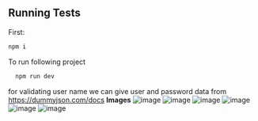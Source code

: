 
## Running Tests

First:
```bash
npm i
```

To run following project
```bash
  npm run dev
```


for validating user name we can give user and password data from https://dummyjson.com/docs
<b>Images</b>
![image](https://github.com/Ushpal/React_assessment/assets/86186438/9bd0c244-b5da-44df-ad50-a28cb315c8c1)
![image](https://github.com/Ushpal/React_assessment/assets/86186438/2c9ddc9a-55c6-491f-8707-d327a5644407)
![image](https://github.com/Ushpal/React_assessment/assets/86186438/85f09dd4-d608-4b53-9ed5-5183e3e160d6)
![image](https://github.com/Ushpal/React_assessment/assets/86186438/c52a9024-4fa3-43ba-96c6-c67aeb5aeb7f)
![image](https://github.com/Ushpal/React_assessment/assets/86186438/67f9101a-2ed5-43d0-8baf-a3620872660c)
![image](https://github.com/Ushpal/React_assessment/assets/86186438/d333ddad-6e65-448b-b989-fa206ee7b3d3)




